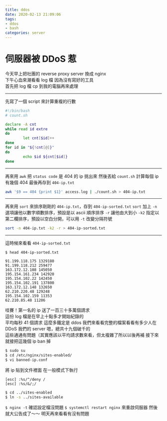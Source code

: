 ```yaml
---
title: ddos
date: 2020-02-13 21:09:06
tags:
- ddos
- bash
categories: server
---
```


# 伺服器被 DDoS 惹
今天早上把社團的 reverse proxy server 換成 nginx  
下午心血來潮看看 log 檔
因為沒有寫好的工具  
首先把 log 檔 cp 到我的電腦再來處理

---

先寫了一個 script 來計算重複的行數

```bash
#!/bin/bash
# count.sh

declare -A cnt
while read id extre
do
        let cnt[$id]++
done
for id in "${!cnt[@]}"
do
        echo $id ${cnt[$id]}
done
```
---

再來用 `awk` 把 `status code` 是 404 的 ip 挑出來
然後丟給 `count.sh` 計算每個 ip 有幾個 404
最後再存到 `404-ip.txt`
```bash
awk '$9 == 404 {print $1}' access.log | ./count.sh > 404-ip.txt
```
---

再來用 `sort` 來排序剛剛的 `404-ip.txt`，存到 `404-ip-sorted.txt`
`sort` 加上 `-n` 選項讓他以數字順數排序，預設是以 ascii 順序排序
`-r` 讓他由大到小
`-k2` 指定以第二欄排序，預設以空白分開，可以用 `-t` 改變分隔符號
```bash
sort -n 404-ip.txt -k2 -r > 404-ip-sorted.txt
```
---

這時候來看看 `404-ip-sorted.txt`
```
$ head 404-ip-sorted.txt

91.199.118.175 1329180
91.199.118.212 259477
163.172.12.108 145050
195.154.161.234 142920
195.154.102.22 142450
195.154.102.191 137800
163.172.12.148 132650
62.210.220.48 129248
195.154.102.159 11353
62.210.85.48 11206
```

哇賽！第一名的 ip 送了一百三十多萬個請求  
這份 log 檔是在早上十點多才開始紀錄的  
平均每秒 41 個請求
這麼多鐵定是 ddos 
我們來看看完整的檔案看看有多少人在 DDoS 我們的 server
嗯，總共十九個破千的  
這些通通有問題（其實應該以平均請求數來看，但太複雜了所以以後再補
接下來就接把這幾個 ip ban 掉
```bash
$ sudo su
$ cd /etc/nginx/sites-enabled/
$ vi banned-ip.conf
```
將 ip 貼到文件裡面
在一般模式下執行
```
[esc] :%s/^/deny /
[esc] :%s/&/;/
```
```bash
$ cd ../sites-enabled
$ ln -s ../sites-available
```

`$ nginx -t` 確認設定檔沒問題
`$ systemctl restart nginx` 來重啟伺服器
然後就大公告成了～～
明天再來看看有沒有問題
